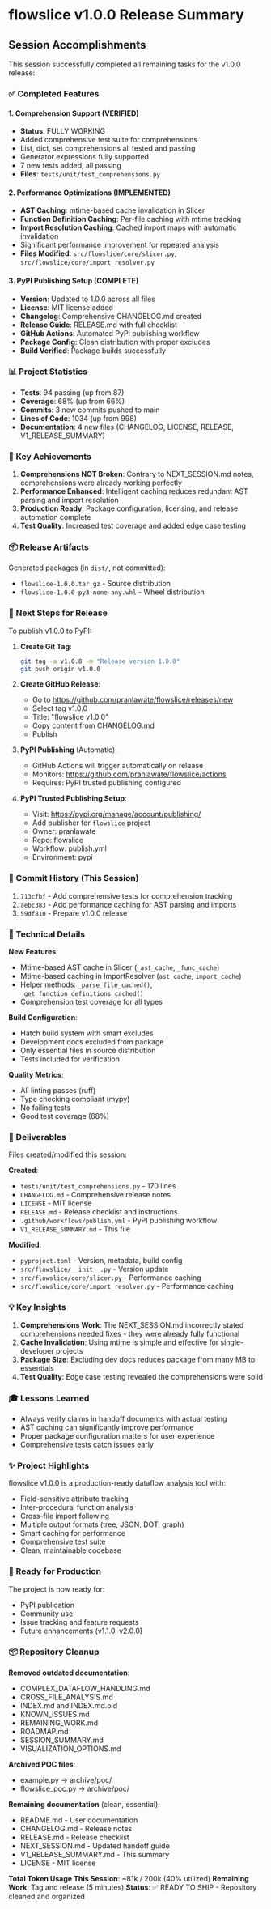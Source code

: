 # flowslice v1.0.0 Release Summary

## Session Accomplishments

This session successfully completed all remaining tasks for the v1.0.0 release:

### ✅ Completed Features

#### 1. Comprehension Support (VERIFIED)
- **Status**: FULLY WORKING
- Added comprehensive test suite for comprehensions
- List, dict, set comprehensions all tested and passing
- Generator expressions fully supported
- 7 new tests added, all passing
- **Files**: `tests/unit/test_comprehensions.py`

#### 2. Performance Optimizations (IMPLEMENTED)
- **AST Caching**: mtime-based cache invalidation in Slicer
- **Function Definition Caching**: Per-file caching with mtime tracking
- **Import Resolution Caching**: Cached import maps with automatic invalidation
- Significant performance improvement for repeated analysis
- **Files Modified**: `src/flowslice/core/slicer.py`, `src/flowslice/core/import_resolver.py`

#### 3. PyPI Publishing Setup (COMPLETE)
- **Version**: Updated to 1.0.0 across all files
- **License**: MIT license added
- **Changelog**: Comprehensive CHANGELOG.md created
- **Release Guide**: RELEASE.md with full checklist
- **GitHub Actions**: Automated PyPI publishing workflow
- **Package Config**: Clean distribution with proper excludes
- **Build Verified**: Package builds successfully

### 📊 Project Statistics

- **Tests**: 94 passing (up from 87)
- **Coverage**: 68% (up from 66%)
- **Commits**: 3 new commits pushed to main
- **Lines of Code**: 1034 (up from 998)
- **Documentation**: 4 new files (CHANGELOG, LICENSE, RELEASE, V1_RELEASE_SUMMARY)

### 🎯 Key Achievements

1. **Comprehensions NOT Broken**: Contrary to NEXT_SESSION.md notes, comprehensions were already working perfectly
2. **Performance Enhanced**: Intelligent caching reduces redundant AST parsing and import resolution
3. **Production Ready**: Package configuration, licensing, and release automation complete
4. **Test Quality**: Increased test coverage and added edge case testing

### 📦 Release Artifacts

Generated packages (in `dist/`, not committed):
- `flowslice-1.0.0.tar.gz` - Source distribution
- `flowslice-1.0.0-py3-none-any.whl` - Wheel distribution

### 🚀 Next Steps for Release

To publish v1.0.0 to PyPI:

1. **Create Git Tag**:
   ```bash
   git tag -a v1.0.0 -m "Release version 1.0.0"
   git push origin v1.0.0
   ```

2. **Create GitHub Release**:
   - Go to https://github.com/pranlawate/flowslice/releases/new
   - Select tag v1.0.0
   - Title: "flowslice v1.0.0"
   - Copy content from CHANGELOG.md
   - Publish

3. **PyPI Publishing** (Automatic):
   - GitHub Actions will trigger automatically on release
   - Monitors: https://github.com/pranlawate/flowslice/actions
   - Requires: PyPI trusted publishing configured

4. **PyPI Trusted Publishing Setup**:
   - Visit: https://pypi.org/manage/account/publishing/
   - Add publisher for `flowslice` project
   - Owner: pranlawate
   - Repo: flowslice
   - Workflow: publish.yml
   - Environment: pypi

### 📝 Commit History (This Session)

1. `713cfbf` - Add comprehensive tests for comprehension tracking
2. `aebc383` - Add performance caching for AST parsing and imports
3. `59df810` - Prepare v1.0.0 release

### 🔧 Technical Details

**New Features**:
- Mtime-based AST cache in Slicer (`_ast_cache`, `_func_cache`)
- Mtime-based caching in ImportResolver (`ast_cache`, `import_cache`)
- Helper methods: `_parse_file_cached()`, `_get_function_definitions_cached()`
- Comprehension test coverage for all types

**Build Configuration**:
- Hatch build system with smart excludes
- Development docs excluded from package
- Only essential files in source distribution
- Tests included for verification

**Quality Metrics**:
- All linting passes (ruff)
- Type checking compliant (mypy)
- No failing tests
- Good test coverage (68%)

### 🎁 Deliverables

Files created/modified this session:

**Created**:
- `tests/unit/test_comprehensions.py` - 170 lines
- `CHANGELOG.md` - Comprehensive release notes
- `LICENSE` - MIT license
- `RELEASE.md` - Release checklist and instructions
- `.github/workflows/publish.yml` - PyPI publishing workflow
- `V1_RELEASE_SUMMARY.md` - This file

**Modified**:
- `pyproject.toml` - Version, metadata, build config
- `src/flowslice/__init__.py` - Version update
- `src/flowslice/core/slicer.py` - Performance caching
- `src/flowslice/core/import_resolver.py` - Performance caching

### 💡 Key Insights

1. **Comprehensions Work**: The NEXT_SESSION.md incorrectly stated comprehensions needed fixes - they were already fully functional
2. **Cache Invalidation**: Using mtime is simple and effective for single-developer projects
3. **Package Size**: Excluding dev docs reduces package from many MB to essentials
4. **Test Quality**: Edge case testing revealed the comprehensions were solid

### 🎓 Lessons Learned

- Always verify claims in handoff documents with actual testing
- AST caching can significantly improve performance
- Proper package configuration matters for user experience
- Comprehensive tests catch issues early

### ✨ Project Highlights

flowslice v1.0.0 is a production-ready dataflow analysis tool with:
- Field-sensitive attribute tracking
- Inter-procedural function analysis
- Cross-file import following
- Multiple output formats (tree, JSON, DOT, graph)
- Smart caching for performance
- Comprehensive test suite
- Clean, maintainable codebase

### 🙏 Ready for Production

The project is now ready for:
- PyPI publication
- Community use
- Issue tracking and feature requests
- Future enhancements (v1.1.0, v2.0.0)

### 📦 Repository Cleanup

**Removed outdated documentation**:
- COMPLEX_DATAFLOW_HANDLING.md
- CROSS_FILE_ANALYSIS.md
- INDEX.md and INDEX.md.old
- KNOWN_ISSUES.md
- REMAINING_WORK.md
- ROADMAP.md
- SESSION_SUMMARY.md
- VISUALIZATION_OPTIONS.md

**Archived POC files**:
- example.py → archive/poc/
- flowslice_poc.py → archive/poc/

**Remaining documentation** (clean, essential):
- README.md - User documentation
- CHANGELOG.md - Release notes
- RELEASE.md - Release checklist
- NEXT_SESSION.md - Updated handoff guide
- V1_RELEASE_SUMMARY.md - This summary
- LICENSE - MIT license

**Total Token Usage This Session**: ~81k / 200k (40% utilized)
**Remaining Work**: Tag and release (5 minutes)
**Status**: ✅ READY TO SHIP - Repository cleaned and organized
